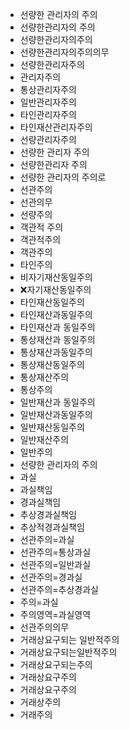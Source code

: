- 선량한 관리자의 주의
- 선량한관리자의 주의
- 선량한관리자의주의
- 선량한관리자의주의의무
- 선량한관리자주의
- 관리자주의
- 통상관리자주의
- 일반관리자주의
- 타인관리자주의
- 타인재산관리자주의
- 선량관리자주의
- 선량한 관리자 주의
- 선량한관리자 주의
- 선량한 관리자의 주의로
- 선관주의
- 선관의무
- 선량주의
- 객관적 주의
- 객관적주의
- 객관주의
- 타인주의
- 비자기재산동일주의
- ❌자기재산동일주의
- 타인재산동일주의
- 타인재산과동일주의
- 타인재산과 동일주의
- 통상재산과 동일주의
- 통상재산과동일주의
- 통상재산동일주의
- 통상재산주의
- 통상주의
- 일반재산과 동일주의
- 일반재산과동일주의
- 일반재산동일주의
- 일반재산주의
- 일반주의
- 선량한 관리자의 주의
- 과실
- 과실책임
- 경과실책임
- 추상경과실책임
- 추상적경과실책임
- 선관주의=과실
- 선관주의=통상과실
- 선관주의=일반과실
- 선관주의=경과실
- 선관주의=추상경과실
- 주의=과실
- 주의영역=과실영역
- 선관주의의무
- 거래상요구되는 일반적주의
- 거래상요구되는일반적주의
- 거래상요구되는주의
- 거래상요구주의
- 거래상요구주의
- 거래상주의
- 거래주의
